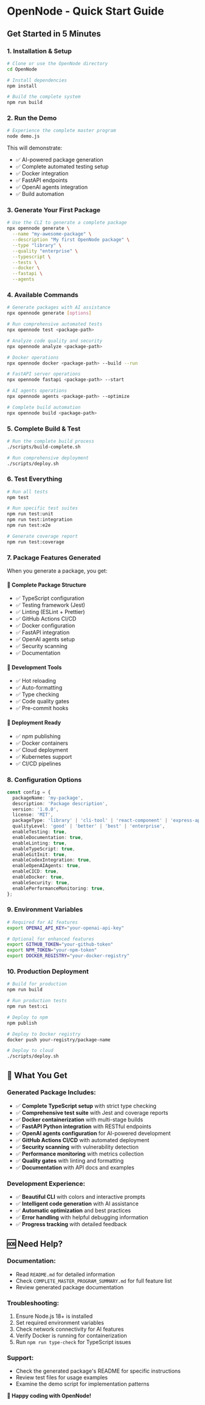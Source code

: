 # OpenNode - Quick Start Guide

## **Get Started in 5 Minutes**

### **1. Installation & Setup**

```bash
# Clone or use the OpenNode directory
cd OpenNode

# Install dependencies
npm install

# Build the complete system
npm run build
```

### **2. Run the Demo**

```bash
# Experience the complete master program
node demo.js
```

This will demonstrate:

- ✅ AI-powered package generation
- ✅ Complete automated testing setup
- ✅ Docker integration
- ✅ FastAPI endpoints
- ✅ OpenAI agents integration
- ✅ Build automation

### **3. Generate Your First Package**

```bash
# Use the CLI to generate a complete package
npx opennode generate \
  --name "my-awesome-package" \
  --description "My first OpenNode package" \
  --type "library" \
  --quality "enterprise" \
  --typescript \
  --tests \
  --docker \
  --fastapi \
  --agents
```

### **4. Available Commands**

```bash
# Generate packages with AI assistance
npx opennode generate [options]

# Run comprehensive automated tests
npx opennode test <package-path>

# Analyze code quality and security
npx opennode analyze <package-path>

# Docker operations
npx opennode docker <package-path> --build --run

# FastAPI server operations
npx opennode fastapi <package-path> --start

# AI agents operations
npx opennode agents <package-path> --optimize

# Complete build automation
npx opennode build <package-path>
```

### **5. Complete Build & Test**

```bash
# Run the complete build process
./scripts/build-complete.sh

# Run comprehensive deployment
./scripts/deploy.sh
```

### **6. Test Everything**

```bash
# Run all tests
npm test

# Run specific test suites
npm run test:unit
npm run test:integration
npm run test:e2e

# Generate coverage report
npm run test:coverage
```

### **7. Package Features Generated**

When you generate a package, you get:

#### **📁 Complete Package Structure**

- ✅ TypeScript configuration
- ✅ Testing framework (Jest)
- ✅ Linting (ESLint + Prettier)
- ✅ GitHub Actions CI/CD
- ✅ Docker configuration
- ✅ FastAPI integration
- ✅ OpenAI agents setup
- ✅ Security scanning
- ✅ Documentation

#### **🔧 Development Tools**

- ✅ Hot reloading
- ✅ Auto-formatting
- ✅ Type checking
- ✅ Code quality gates
- ✅ Pre-commit hooks

#### **🚀 Deployment Ready**

- ✅ npm publishing
- ✅ Docker containers
- ✅ Cloud deployment
- ✅ Kubernetes support
- ✅ CI/CD pipelines

### **8. Configuration Options**

```typescript
const config = {
  packageName: 'my-package',
  description: 'Package description',
  version: '1.0.0',
  license: 'MIT',
  packageType: 'library' | 'cli-tool' | 'react-component' | 'express-api',
  qualityLevel: 'good' | 'better' | 'best' | 'enterprise',
  enableTesting: true,
  enableDocumentation: true,
  enableLinting: true,
  enableTypeScript: true,
  enableGitInit: true,
  enableCodexIntegration: true,
  enableOpenAIAgents: true,
  enableCICD: true,
  enableDocker: true,
  enableSecurity: true,
  enablePerformanceMonitoring: true,
};
```

### **9. Environment Variables**

```bash
# Required for AI features
export OPENAI_API_KEY="your-openai-api-key"

# Optional for enhanced features
export GITHUB_TOKEN="your-github-token"
export NPM_TOKEN="your-npm-token"
export DOCKER_REGISTRY="your-docker-registry"
```

### **10. Production Deployment**

```bash
# Build for production
npm run build

# Run production tests
npm run test:ci

# Deploy to npm
npm publish

# Deploy to Docker registry
docker push your-registry/package-name

# Deploy to cloud
./scripts/deploy.sh
```

## **🎯 What You Get**

### **Generated Package Includes:**

- ✅ **Complete TypeScript setup** with strict type checking
- ✅ **Comprehensive test suite** with Jest and coverage reports
- ✅ **Docker containerization** with multi-stage builds
- ✅ **FastAPI Python integration** with RESTful endpoints
- ✅ **OpenAI agents configuration** for AI-powered development
- ✅ **GitHub Actions CI/CD** with automated deployment
- ✅ **Security scanning** with vulnerability detection
- ✅ **Performance monitoring** with metrics collection
- ✅ **Quality gates** with linting and formatting
- ✅ **Documentation** with API docs and examples

### **Development Experience:**

- ✅ **Beautiful CLI** with colors and interactive prompts
- ✅ **Intelligent code generation** with AI assistance
- ✅ **Automatic optimization** and best practices
- ✅ **Error handling** with helpful debugging information
- ✅ **Progress tracking** with detailed feedback

## **🆘 Need Help?**

### **Documentation:**

- Read `README.md` for detailed information
- Check `COMPLETE_MASTER_PROGRAM_SUMMARY.md` for full feature list
- Review generated package documentation

### **Troubleshooting:**

1. Ensure Node.js 18+ is installed
2. Set required environment variables
3. Check network connectivity for AI features
4. Verify Docker is running for containerization
5. Run `npm run type-check` for TypeScript issues

### **Support:**

- Check the generated package's README for specific instructions
- Review test files for usage examples
- Examine the demo script for implementation patterns

**🎉 Happy coding with OpenNode!**
